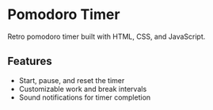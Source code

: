 # Pomodoro Timer

Retro pomodoro timer built with HTML, CSS, and JavaScript.

## Features

- Start, pause, and reset the timer
- Customizable work and break intervals
- Sound notifications for timer completion

